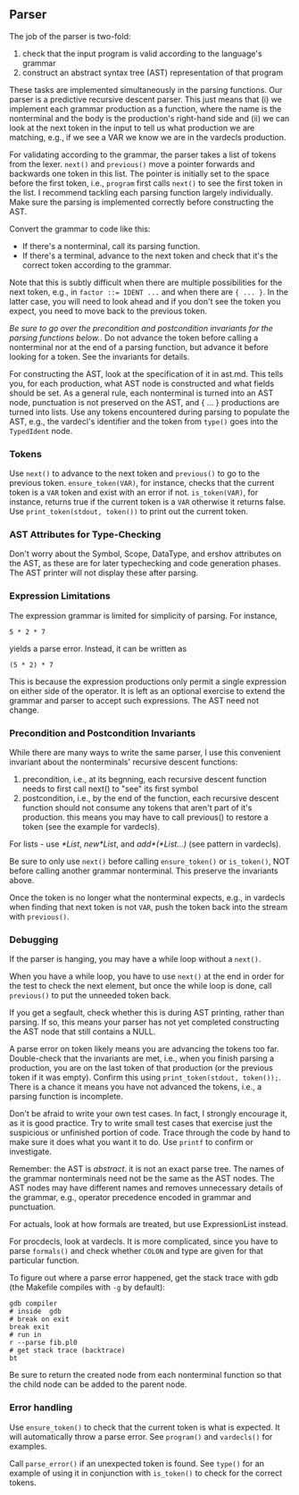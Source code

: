 ## Parser

The job of the parser is two-fold:

1. check that the input program is valid according to the language's grammar
2. construct an abstract syntax tree (AST) representation of that program

These tasks are implemented simultaneously in the parsing functions.  Our parser is a predictive recursive descent parser.  This just means that (i) we implement each grammar production as a function, where the name is the nonterminal and the body is the production's right-hand side and (ii) we can look at the next token in the input to tell us what production we are matching, e.g., if we see a VAR we know we are in the vardecls production.

For validating according to the grammar, the parser takes a list of tokens from the lexer.  `next()` and `previous()` move a pointer forwards and backwards one token in this list.  The pointer is initially set to the space before the first token, i.e., `program` first calls `next()` to see the first token in the list.  I recommend tackling each parsing function largely individually.  Make sure the parsing is implemented correctly before constructing the AST.

Convert the grammar to code like this:

- If there's a nonterminal, call its parsing function.
- If there's a terminal, advance to the next token and check that it's the correct token according to the grammar.

Note that this is subtly difficult when there are multiple possibilities for the next token, e.g., in `factor ::= IDENT ...` and when there are `{ ... }`.  In the latter case, you will need to look ahead and if you don't see the token you expect, you need to move back to the previous token.

_Be sure to go over the precondition and postcondition invariants for the parsing functions below._.  Do not advance the token before calling a nonterminal nor at the end of a parsing function, but advance it before looking for a token.  See the invariants for details.

For constructing the AST, look at the specification of it in ast.md.  This tells you, for each production, what AST node is constructed and what fields should be set.  As a general rule, each nonterminal is turned into an AST node, punctuation is not preserved on the AST, and { ... } productions are turned into lists.  Use any tokens encountered during parsing to populate the AST, e.g., the vardecl's identifier and the token from `type()` goes into the `TypedIdent` node. 

### Tokens

Use `next()` to advance to the next token and `previous()` to go to the previous token.  `ensure_token(VAR)`, for instance, checks that the current token is a `VAR` token and exist with an error if not.  `is_token(VAR)`, for instance, returns true if the current token is a `VAR` otherwise it returns false.  Use `print_token(stdout, token())` to print out the current token.

### AST Attributes for Type-Checking

Don't worry about the Symbol, Scope, DataType, and ershov attributes
on the AST, as these are for later typechecking and code generation
phases.  The AST printer will not display these after parsing.

### Expression Limitations

The expression grammar is limited for simplicity of parsing.  For instance,

    5 * 2 * 7
    
yields a parse error.  Instead, it can be written as

    (5 * 2) * 7

This is because the expression productions only permit a single
expression on either side of the operator.  It is left as an optional
exercise to extend the grammar and parser to accept such expressions.
The AST need not change.

### Precondition and Postcondition Invariants

While there are many ways to write the same parser, I use this convenient invariant about the nonterminals' recursive descent functions:

  1. precondition, i.e., at its begnning, each recursive descent function needs to first call next() to "see" its first symbol
  2. postcondition, i.e., by the end of the function, each recursive descent function should not consume any tokens that aren't part of it's production. this means you may have to call previous() to restore a token (see the example for vardecls).

For lists - use _*List_, _new*List_, and _add*(*List...)_ (see pattern in vardecls).

Be sure to only use `next()` before calling `ensure_token()` or `is_token()`, NOT before calling another grammar nonterminal.  This preserve the invariants above.

Once the token is no longer what the nonterminal expects, e.g., in
vardecls when finding that next token is not `VAR`, push the token
back into the stream with `previous()`.

### Debugging

If the parser is hanging, you may have a while loop without a `next()`.

When you have a while loop, you have to use `next()` at the end in order for the test to check the next element, but once the while loop is done, call `previous()` to put the unneeded token back.

If you get a segfault, check whether this is during AST printing, rather than parsing.  If so, this means your parser has not yet completed constructing the AST node that still contains a NULL.

A parse error on token likely means you are advancing the tokens too far.  Double-check that the invariants are met, i.e., when you finish parsing a production, you are on the last token of that production (or the previous token if it was empty).  Confirm this using `print_token(stdout, token());`.  There is a chance it means you have not advanced the tokens, i.e., a parsing function is incomplete.

Don't be afraid to write your own test cases.  In fact, I strongly encourage it, as it is good practice.  Try to write small test cases that exercise just the suspicious or unfinished portion of code.  Trace through the code by hand to make sure it does what you want it to do.  Use `printf` to confirm or investigate.

Remember: the AST is _abstract_.  it is not an exact parse tree.  The
names of the grammar nonterminals need not be the same as the AST
nodes.  The AST nodes may have different names and removes unnecessary
details of the grammar, e.g., operator precedence encoded in grammar
and punctuation.

For actuals, look at how formals are treated, but use ExpressionList instead.

For procdecls, look at vardecls.  It is more complicated, since you
have to parse `formals()` and check whether `COLON` and type are given
for that particular function.

To figure out where a parse error happened, get the stack trace with gdb (the Makefile compiles with `-g` by default):

    gdb compiler
    # inside  gdb
    # break on exit
    break exit
    # run in
    r --parse fib.pl0
    # get stack trace (backtrace)
    bt

Be sure to return the created node from each nonterminal function so
that the child node can be added to the parent node.

### Error handling

Use `ensure_token()` to check that the current token is what is
expected.  It will automatically throw a parse error.  See `program()` and `vardecls()` for examples.  

Call `parse_error()` if an unexpected token is found.  See `type()`
for an example of using it in conjunction with `is_token()` to check
for the correct tokens.
